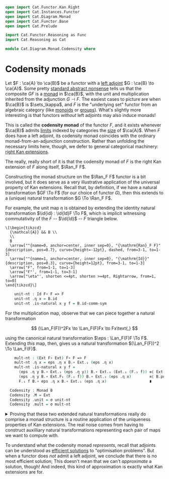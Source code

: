 ```agda
open import Cat.Functor.Kan.Right
open import Cat.Instances.Functor
open import Cat.Diagram.Monad
open import Cat.Functor.Base
open import Cat.Prelude

import Cat.Functor.Reasoning as Func
import Cat.Reasoning as Cat

module Cat.Diagram.Monad.Codensity where
```

<!--
```agda
private variable
  o ℓ : Level
  A B : Precategory o ℓ
open Monad
open _=>_
```
-->

# Codensity monads

Let $F : \ca{A} \to \ca{B}$ be a functor with a [left adjoint] $G :
\ca{B} \to \ca{A}$. Some pretty [standard abstract nonsense][adjm] tells
us that the composite $GF$ is a [monad] in $\ca{B}$, with the unit and
multiplication inherited from the adjunction $G \dashv F$. The easiest
cases to picture are when $\ca{B}$ is $\sets_\kappa$, and $F$ is the
"underlying set" functor from an algebraic category (like [monoids] or
[groups]). What's slightly more interesting is that functors _without_
left adjoints may also induce monads!

[left adjoint]: Cat.Functor.Adjoint.html
[adjm]: Cat.Functor.Adjoint.Monad.html
[monad]: Cat.Diagram.Monad.html
[monoids]: Algebra.Monoid.Category.html#free-objects
[groups]: Algebra.Group.Free.html#universal-property

This is called the **codensity monad** of the functor $F$, and it exists
whenever $\ca{B}$ admits [limits] indexed by categories the [size] of
$\ca{A}$. When $F$ does have a left adjoint, its codensity monad
coincides with the ordinary monad-from-an-adjunction construction.
Rather than unfolding the necessary limits here, though, we defer to
general categorical machinery: [right Kan extensions].

[limits]: Cat.Diagram.Limit.Base.html
[size]: 1Lab.intro.html#universes-and-size-issues
[right Kan extensions]: Cat.Functor.Kan.Right.html

The really, really short of it is that the codensity monad of $F$ is the
right Kan extension of $F$ along itself, $\Ran_F F$.

<!--
```agda
module _ (F : Functor A B) (R : Ran F F) where
  open Ran R
  private
    module A = Cat A
    module B = Cat B
    module Ext = Func Ext
    module F = Func F
```
-->

Constructing the monad structure on the $\Ran_F F$ functor is a bit
involved, but it does serve as a very illustrative application of the
universal property of Kan extensions. Recall that, by definition, if we
have a natural transformation $GF \To F$ (for our choice of functor
$G$), then this extends to a (unique) natural transformation $G \To
\Ran_F F$.

For example, the unit map $\eta$ is obtained by extending the identity
natural transformation $\id{id} : \id{Id}F \To F$, which is implicit
witnessing commutativity of the $F$ -- $\id{Id}$ -- $F$ triangle below.

~~~{.quiver}
\[\begin{tikzcd}
  {\mathcal{A}} && B \\
  \\
  B
  \arrow[""{name=0, anchor=center, inner sep=0}, "{\mathrm{Ran}_F F}"{description, pos=0.7}, curve={height=-12pt}, dashed, from=3-1, to=1-3]
  \arrow[""{name=1, anchor=center, inner sep=0}, "{\mathrm{Id}}"{description, pos=0.3}, curve={height=12pt}, from=3-1, to=1-3]
  \arrow["F", from=1-1, to=1-3]
  \arrow["F"', from=1-1, to=3-1]
  \arrow["\eta"', shorten <=4pt, shorten >=4pt, Rightarrow, from=1, to=0]
\end{tikzcd}\]
~~~

```agda
    unit-nt : Id F∘ F => F
    unit-nt .η x = B.id
    unit-nt .is-natural x y f = B.id-comm-sym
```

For the multiplication map, observe that we can piece together a natural
transformation

$$
(\Lan_F(F))^2Fx \to \Lan_F(F)Fx \to Fx\text{,}
$$

using the canonical natural transformation $\eps : \Lan_F(F)F \To F$.
Extending _this_ map, then, gives us a natural transformation
$(\Lan_F(F))^2 \To \Lan_F(F)$.

```agda
    mult-nt : (Ext F∘ Ext) F∘ F => F
    mult-nt .η x = eps .η x B.∘ Ext.₁ (eps .η x)
    mult-nt .is-natural x y f =
      (eps .η y B.∘ Ext.₁ (eps .η y)) B.∘ Ext.₁ (Ext.₁ (F.₁ f)) ≡⟨ Ext.extendr (eps .is-natural _ _ _) ⟩
      (eps .η y B.∘ Ext.F₁ (F.₁ f)) B.∘ Ext.₁ (eps .η x)        ≡⟨ B.pushl (eps .is-natural _ _ _) ⟩
      F.₁ f B.∘ eps .η x B.∘ Ext.₁ (eps .η x)                   ∎

  Codensity : Monad B
  Codensity .M = Ext
  Codensity .unit = σ unit-nt
  Codensity .mult = σ mult-nt
```

<details>
<summary>Proving that these two extended natural transformations really
do comprise a monad structure is a routine application of the uniqueness
properties of Kan extensions. The real noise comes from having to
construct auxilliary natural transformations representing each pair of
maps we want to compute with.</summary>

```agda
  Codensity .left-ident {x = x} = path ηₚ x where
    nat₁ : Ext => Ext
    nat₁ .η x = σ mult-nt .η x B.∘ Ext.₁ (σ unit-nt .η x)
    nat₁ .is-natural x y f = Ext.extendr (σ unit-nt .is-natural x y f)
                           ∙ B.pushl (σ mult-nt .is-natural _ _ _)

    abstract
      path : nat₁ ≡ idnt
      path = σ-uniq₂ eps
        (Nat-path λ x →
          sym (B.pulll (σ-comm ηₚ x)
             ∙ Ext.cancelr (σ-comm ηₚ x)))
        (Nat-path λ _ → B.intror refl)

  Codensity .right-ident {x = x} = path ηₚ x where
    nat₁ : Ext => Ext
    nat₁ .η x = σ mult-nt .η x B.∘ σ unit-nt .η (Ext.₀ x)
    nat₁ .is-natural x y f = B.extendr (σ unit-nt .is-natural _ _ _)
                           ∙ B.pushl (σ mult-nt .is-natural _ _ _)

    abstract
      path : nat₁ ≡ idnt
      path = σ-uniq₂ eps
        (Nat-path λ x → sym $ B.pulll (σ-comm ηₚ x)
                            ∙ B.pullr (sym (σ unit-nt .is-natural _ _ _))
                            ∙ B.cancell (σ-comm ηₚ x))
        (Nat-path λ _ → B.intror refl)

  Codensity .mult-assoc {x = x} = path ηₚ x where
    mult′ : (Ext F∘ Ext F∘ Ext) F∘ F => F
    mult′ .η x = eps .η x B.∘ Ext.₁ (mult-nt .η x)
    mult′ .is-natural x y f = Ext.extendr (mult-nt .is-natural _ _ _)
                            ∙ B.pushl (eps .is-natural _ _ _)

    sig₁ : Ext F∘ Ext F∘ Ext => Ext
    sig₁ .η x = σ mult-nt .η x B.∘ Ext.₁ (σ mult-nt .η x)
    sig₁ .is-natural x y f = Ext.extendr (σ mult-nt .is-natural _ _ _)
                            ∙ B.pushl (σ mult-nt .is-natural _ _ _)

    sig₂ : Ext F∘ Ext F∘ Ext => Ext
    sig₂ .η x = σ mult-nt .η x B.∘ σ mult-nt .η (Ext.₀ x)
    sig₂ .is-natural x y f = B.extendr (σ mult-nt .is-natural _ _ _)
                            ∙ B.pushl (σ mult-nt .is-natural _ _ _)

    abstract
      path : sig₁ ≡ sig₂
      path = σ-uniq₂ {M = Ext F∘ Ext F∘ Ext} mult′
        (Nat-path λ x → sym (B.pulll (σ-comm ηₚ x)
                           ∙ Ext.pullr (σ-comm ηₚ x)))
        (Nat-path λ x → sym (B.pulll (σ-comm ηₚ x)
                          ·· B.pullr (sym (σ mult-nt .is-natural _ _ _))
                          ·· B.pulll (σ-comm ηₚ x)
                           ∙ Ext.pullr refl))
```
</details>

To understand what the codensity monad _represents_, recall that
adjoints can be understood as [efficient solutions] to "optimisation
problems". But when a functor does _not_ admit a left adjoint, we
conclude that there is no most efficient solution; This doesn't mean
that we can't _approximate_ a solution, though! And indeed, this kind of
approximation is exactly what Kan extensions are for.

[efficient solutions]: Cat.Functor.Adjoint.html#universal-morphisms

